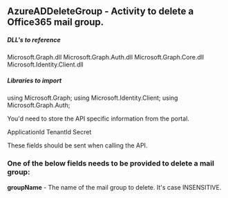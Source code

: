 ## AzureADDeleteGroup - Activity to delete a Office365 mail group.

##### DLL's to reference
Microsoft.Graph.dll
Microsoft.Graph.Auth.dll
Microsoft.Graph.Core.dll
Microsoft.Identity.Client.dll

##### Libraries to import
using Microsoft.Graph;
using Microsoft.Identity.Client;
using Microsoft.Graph.Auth;

You'd need to store the API specific information from the portal.

ApplicationId
TenantId
Secret

These fields should be sent when calling the API.

### One of the below fields needs to be provided to delete a mail group:
**groupName**           - The name of the mail group to delete. It's case INSENSITIVE.
